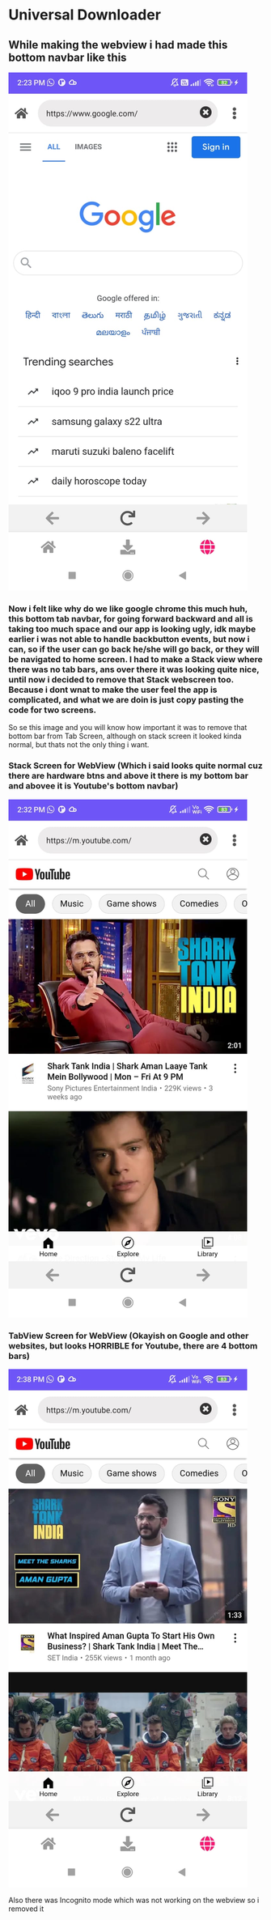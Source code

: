 # Universal Downloader


## While making the webview i had made this bottom navbar like this
![bottom nav bar looks like this on and before 23/02/2022 on TabView screen](./demons/tab%20webview23022022.jpeg)

### Now i felt like why do we like google chrome this much huh, this bottom tab navbar, for going forward backward and all is taking too much space and our app is looking ugly, idk maybe earlier i was not able to handle backbutton events, but now i can, so if the user can go back he/she will go back, or they will be navigated to home screen. I had to make a Stack view where there was no tab bars, ans over there it was looking quite nice, until now i decided to remove that Stack webscreen too. Because i dont wnat to make the user feel the app is complicated, and what we are doin is just copy pasting the code for two screens.

So se this image and you will know how important it was to remove that bottom bar from Tab Screen, although on stack screen it looked kinda normal, but thats not the only thing i want.

### Stack Screen for WebView (Which i said looks quite normal cuz there are hardware btns and above it there is my bottom bar and abovee it  is Youtube's bottom navbar)

![bottom nav bar looks like this on and before 23/02/2022 on TabView screen](./demons/stack%20webview23022022.jpeg)

### TabView Screen for WebView (Okayish on Google and other websites, but looks HORRIBLE for Youtube, there are 4 bottom bars)

![tabbarview for web looks like this on and before 23/02/2022 on TabView screen](./demons/tab%20webviewyt23022022.jpeg)

Also there was Incognito mode which was not working on the webview so i removed it